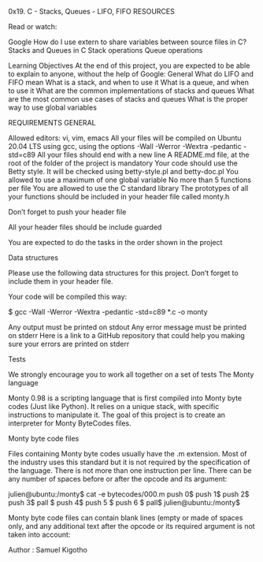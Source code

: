 0x19. C - Stacks, Queues - LIFO, FIFO RESOURCES

Read or watch:

Google How do I use extern to share variables between source files in C?
Stacks and Queues in C
Stack operations
Queue operations

Learning Objectives
At the end of this project, you are expected to be able to explain to anyone, without the help of Google: General
What do LIFO and FIFO mean
What is a stack, and when to use it
What is a queue, and when to use it
What are the common implementations of stacks and queues
What are the most common use cases of stacks and queues
What is the proper way to use global variables

REQUIREMENTS GENERAL

Allowed editors: vi, vim, emacs
All your files will be compiled on Ubuntu 20.04 LTS using gcc, using the options -Wall -Werror -Wextra -pedantic -std=c89
All your files should end with a new line
A README.md file, at the root of the folder of the project is mandatory
Your code should use the Betty style. It will be checked using betty-style.pl and betty-doc.pl
You allowed to use a maximum of one global variable
No more than 5 functions per file
You are allowed to use the C standard library
The prototypes of all your functions should be included in your header file called monty.h

Don’t forget to push your header file

All your header files should be include guarded

You are expected to do the tasks in the order shown in the project

Data structures

Please use the following data structures for this project. Don’t forget to include them in your header file.

Your code will be compiled this way:

$ gcc -Wall -Werror -Wextra -pedantic -std=c89 *.c -o monty

Any output must be printed on stdout Any error message must be printed on stderr Here is a link to a GitHub repository that could help you making sure your errors are printed on stderr

Tests

We strongly encourage you to work all together on a set of tests The Monty language

Monty 0.98 is a scripting language that is first compiled into Monty byte codes (Just like Python). It relies on a unique stack, with specific instructions to manipulate it. The goal of this project is to create an interpreter for Monty ByteCodes files.

Monty byte code files

Files containing Monty byte codes usually have the .m extension. Most of the industry uses this standard but it is not required by the specification of the language. There is not more than one instruction per line. There can be any number of spaces before or after the opcode and its argument:

julien@ubuntu:/monty$ cat -e bytecodes/000.m push 0$ push 1$ push 2$ push 3$ pall $ push 4$ push 5 $ push 6 $ pall$ julien@ubuntu:/monty$

Monty byte code files can contain blank lines (empty or made of spaces only, and any additional text after the opcode or its required argument is not taken into account:

Author : Samuel Kigotho
